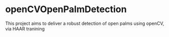 openCVOpenPalmDetection
=======================

This project aims to deliver a robust detection of open palms using openCV, via HAAR tranining